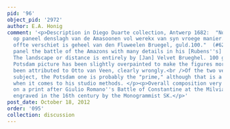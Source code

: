 ```yaml
---
pid: '96'
object_pid: '2972'
author: E.A. Honig
comment: '<p>Description in Diego Duarte collection, Antwerp 1682:  "No 62 Een stuck
  op paneel denslagh van de Amasoonen vol werekx van syn vroege manier.  Het landtschap
  offte verschiet is geheel van den Fluweelen Bruegel, guld.100."  (#62: a piece on
  panel the battle of the Amazons with many details in his [Rubens''s] early manner.
  The landscape or distance is entirely by [Jan] Velvet Brueghel. 100 guilders) </p><p>The
  Potsdam picture has been slightly overpainted to make the figures more modest.</p><p>Has
  been attributed to Otto van Veen, clearly wrongly.<br />Of the two versions of this
  subject, the Potsdam one is probably the "prime," although that is a difficult concept
  when it comes to his studio methods. </p><p>Overall composition very loosely based
  on a print after Giulio Romano''s Battle of Constantine at the Milvian Bridge (Vatican);
  engraved in the 16th century by the Monogrammist SK.</p>'
post_date: October 18, 2012
order: '095'
collection: discussion
---
```

